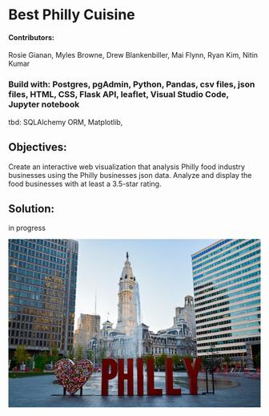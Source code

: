 # Best Philly Cuisine

#### Contributors: 
Rosie Gianan, Myles Browne, Drew Blankenbiller, Mai Flynn, Ryan Kim, Nitin Kumar

###  Build with: Postgres, pgAdmin, Python, Pandas, csv files, json files, HTML, CSS, Flask API, leaflet, Visual Studio Code, Jupyter notebook

tbd: SQLAlchemy ORM, Matplotlib, 

## Objectives:
Create an interactive web visualization that analysis Philly food industry businesses using the Philly businesses json data. 
Analyze and display the food businesses with at least a 3.5-star rating.
 
## Solution:
in progress


![Philly.jpg](Images/Philly.jpg)


